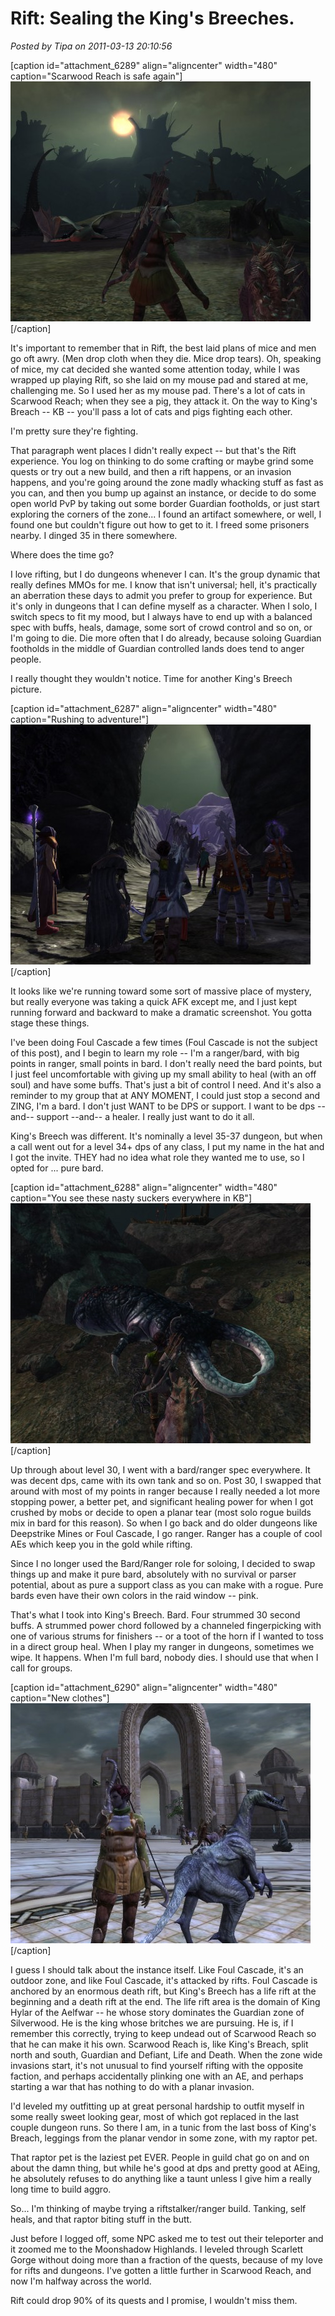 # Rift: Sealing the King's Breeches.

*Posted by Tipa on 2011-03-13 20:10:56*

[caption id="attachment\_6289" align="aligncenter" width="480" caption="Scarwood Reach is safe again"][![](../../../uploads/2011/03/rift-2011-03-13-12-41-03-76-480x384.jpg "Scarwood Reach is safe again")](../../../uploads/2011/03/rift-2011-03-13-12-41-03-76.jpg)[/caption]

It's important to remember that in Rift, the best laid plans of mice and men go oft awry. (Men drop cloth when they die. Mice drop tears). Oh, speaking of mice, my cat decided she wanted some attention today, while I was wrapped up playing Rift, so she laid on my mouse pad and stared at me, challenging me. So I used her as my mouse pad. There's a lot of cats in Scarwood Reach; when they see a pig, they attack it. On the way to King's Breach -- KB -- you'll pass a lot of cats and pigs fighting each other.

I'm pretty sure they're fighting.

That paragraph went places I didn't really expect -- but that's the Rift experience. You log on thinking to do some crafting or maybe grind some quests or try out a new build, and then a rift happens, or an invasion happens, and you're going around the zone madly whacking stuff as fast as you can, and then you bump up against an instance, or decide to do some open world PvP by taking out some border Guardian footholds, or just start exploring the corners of the zone... I found an artifact somewhere, or well, I found one but couldn't figure out how to get to it. I freed some prisoners nearby. I dinged 35 in there somewhere.

Where does the time go?

I love rifting, but I do dungeons whenever I can. It's the group dynamic that really defines MMOs for me. I know that isn't universal; hell, it's practically an aberration these days to admit you prefer to group for experience. But it's only in dungeons that I can define myself as a character. When I solo, I switch specs to fit my mood, but I always have to end up with a balanced spec with buffs, heals, damage, some sort of crowd control and so on, or I'm going to die. Die more often that I do already, because soloing Guardian footholds in the middle of Guardian controlled lands does tend to anger people.

I really thought they wouldn't notice. Time for another King's Breech picture.

[caption id="attachment\_6287" align="aligncenter" width="480" caption="Rushing to adventure!"][![](../../../uploads/2011/03/rift-2011-03-13-12-20-30-00-480x384.jpg "Rushing to adventure!")](../../../uploads/2011/03/rift-2011-03-13-12-20-30-00.jpg)[/caption]

It looks like we're running toward some sort of massive place of mystery, but really everyone was taking a quick AFK except me, and I just kept running forward and backward to make a dramatic screenshot. You gotta stage these things.

I've been doing Foul Cascade a few times (Foul Cascade is not the subject of this post), and I begin to learn my role -- I'm a ranger/bard, with big points in ranger, small points in bard. I don't really need the bard points, but I just feel uncomfortable with giving up my small ability to heal (with an off soul) and have some buffs. That's just a bit of control I need. And it's also a reminder to my group that at ANY MOMENT, I could just stop a second and ZING, I'm a bard. I don't just WANT to be DPS or support. I want to be dps --and-- support --and-- a healer. I really just want to do it all.

King's Breech was different. It's nominally a level 35-37 dungeon, but when a call went out for a level 34+ dps of any class, I put my name in the hat and I got the invite. THEY had no idea what role they wanted me to use, so I opted for ... pure bard.

[caption id="attachment\_6288" align="aligncenter" width="480" caption="You see these nasty suckers everywhere in KB"][![](../../../uploads/2011/03/rift-2011-03-13-12-34-20-30-480x384.jpg "You see these nasty suckers everywhere in KB")](../../../uploads/2011/03/rift-2011-03-13-12-34-20-30.jpg)[/caption]

Up through about level 30, I went with a bard/ranger spec everywhere. It was decent dps, came with its own tank and so on. Post 30, I swapped that around with most of my points in ranger because I really needed a lot more stopping power, a better pet, and significant healing power for when I got crushed by mobs or decide to open a planar tear (most solo rogue builds mix in bard for this reason). So when I go back and do older dungeons like Deepstrike Mines or Foul Cascade, I go ranger. Ranger has a couple of cool AEs which keep you in the gold while rifting.

Since I no longer used the Bard/Ranger role for soloing, I decided to swap things up and make it pure bard, absolutely with no survival or parser potential, about as pure a support class as you can make with a rogue. Pure bards even have their own colors in the raid window -- pink.

That's what I took into King's Breech. Bard. Four strummed 30 second buffs. A strummed power chord followed by a channeled fingerpicking with one of various strums for finishers -- or a toot of the horn if I wanted to toss in a direct group heal. When I play my ranger in dungeons, sometimes we wipe. It happens. When I'm full bard, nobody dies. I should use that when I call for groups.

[caption id="attachment\_6290" align="aligncenter" width="480" caption="New clothes"][![](../../../uploads/2011/03/rift-2011-03-13-13-53-45-28-480x384.jpg "New clothes")](../../../uploads/2011/03/rift-2011-03-13-13-53-45-28.jpg)[/caption]

I guess I should talk about the instance itself. Like Foul Cascade, it's an outdoor zone, and like Foul Cascade, it's attacked by rifts. Foul Cascade is anchored by an enormous death rift, but King's Breech has a life rift at the beginning and a death rift at the end. The life rift area is the domain of King Hylar of the Aelfwar -- he whose story dominates the Guardian zone of Silverwood. He is the king whose britches we are pursuing. He is, if I remember this correctly, trying to keep undead out of Scarwood Reach so that he can make it his own. Scarwood Reach is, like King's Breach, split north and south, Guardian and Defiant, Life and Death. When the zone wide invasions start, it's not unusual to find yourself rifting with the opposite faction, and perhaps accidentally plinking one with an AE, and perhaps starting a war that has nothing to do with a planar invasion.

I'd leveled my outfitting up at great personal hardship to outfit myself in some really sweet looking gear, most of which got replaced in the last couple dungeon runs. So there I am, in a tunic from the last boss of King's Breach, leggings from the planar vendor in some zone, with my raptor pet.

That raptor pet is the laziest pet EVER. People in guild chat go on and on about the damn thing, but while he's good at dps and pretty good at AEing, he absolutely refuses to do anything like a taunt unless I give him a really long time to build aggro.

So... I'm thinking of maybe trying a riftstalker/ranger build. Tanking, self heals, and that raptor biting stuff in the butt.

Just before I logged off, some NPC asked me to test out their teleporter and it zoomed me to the Moonshadow Highlands. I leveled through Scarlett Gorge without doing more than a fraction of the quests, because of my love for rifts and dungeons. I've gotten a little further in Scarwood Reach, and now I'm halfway across the world.

Rift could drop 90% of its quests and I promise, I wouldn't miss them.

